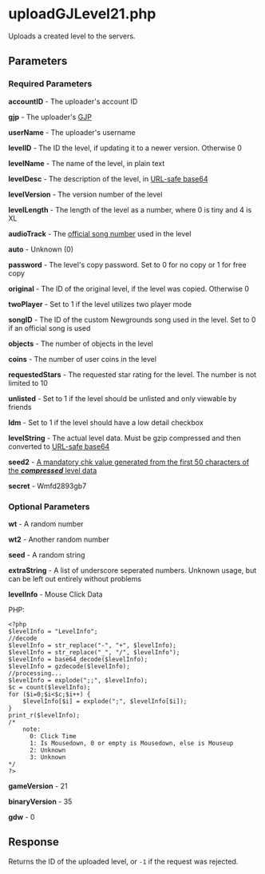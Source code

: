 # uploadGJLevel21.php

Uploads a created level to the servers.

## Parameters

### Required Parameters

**accountID** - The uploader's account ID

**gjp** - The uploader's [GJP](https://github.com/gd-programming/gddocs/blob/master/docs/topics/encryption/gjp.md)

**userName** - The uploader's username

**levelID** - The ID the level, if updating it to a newer version. Otherwise 0

**levelName** - The name of the level, in plain text

**levelDesc** - The description of the level, in [URL-safe base64](https://github.com/gd-programming/gddocs/blob/master/docs/topics/encryption/base64.md)

**levelVersion** - The version number of the level

**levelLength** - The length of the level as a number, where 0 is tiny and 4 is XL

**audioTrack** - The [official song number](https://github.com/gd-programming/gddocs/blob/master/docs/reference.md) used in the level

**auto** - Unknown (0)

**password** - The level's copy password. Set to 0 for no copy or 1 for free copy

**original** - The ID of the original level, if the level was copied. Otherwise 0

**twoPlayer** - Set to 1 if the level utilizes two player mode

**songID** - The ID of the custom Newgrounds song used in the level. Set to 0 if an official song is used

**objects** - The number of objects in the level

**coins** - The number of user coins in the level

**requestedStars** - The requested star rating for the level. The number is not limited to 10

**unlisted** - Set to 1 if the level should be unlisted and only viewable by friends

**ldm** - Set to 1 if the level should have a low detail checkbox

**levelString** - The actual level data. Must be gzip compressed and then converted to [URL-safe base64](https://github.com/gd-programming/gddocs/blob/master/docs/topics/encryption/base64.md)

**seed2** - [A mandatory chk value generated from the first 50 characters of the ***compressed*** level data](https://github.com/gd-programming/gddocs/blob/master/docs/topics/encryption/chk.md)

**secret** - Wmfd2893gb7

### Optional Parameters

**wt** - A random number

**wt2** - Another random number

**seed** - A random string

**extraString** - A list of underscore seperated numbers. Unknown usage, but can be left out entirely without problems

**levelInfo** - Mouse Click Data

PHP:  
```
<?php
$levelInfo = "LevelInfo";
//decode
$levelInfo = str_replace("-", "+", $levelInfo);
$levelInfo = str_replace("_", "/", $levelInfo");
$levelInfo = base64_decode($levelInfo);
$levelInfo = gzdecode($levelInfo);
//processing...
$levelInfo = explode(";;", $levelInfo);
$c = count($levelInfo);
for ($i=0;$i<$c;$i++) {
    $levelInfo[$i] = explode(";", $levelInfo[$i]);
}
print_r($levelInfo);
/*
    note:
      0: Click Time
      1: Is Mousedown, 0 or empty is Mousedown, else is Mouseup
      2: Unknown 
      3: Unknown
*/
?>
```

**gameVersion** - 21

**binaryVersion** - 35

**gdw** - 0

## Response

Returns the ID of the uploaded level, or `-1` if the request was rejected.
